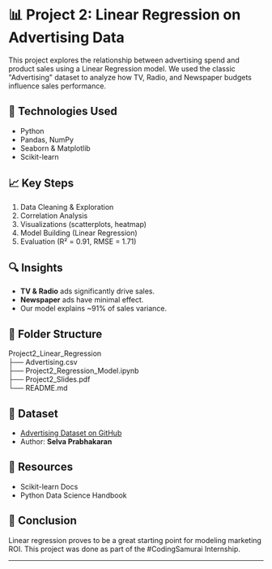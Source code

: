 # 📊 Project 2: Linear Regression on Advertising Data

This project explores the relationship between advertising spend and product sales using a Linear Regression model. We used the classic "Advertising" dataset to analyze how TV, Radio, and Newspaper budgets influence sales performance.

## 🔧 Technologies Used
- Python
- Pandas, NumPy
- Seaborn & Matplotlib
- Scikit-learn

## 📈 Key Steps
1. Data Cleaning & Exploration
2. Correlation Analysis
3. Visualizations (scatterplots, heatmap)
4. Model Building (Linear Regression)
5. Evaluation (R² = 0.91, RMSE = 1.71)

## 🔍 Insights
- **TV & Radio** ads significantly drive sales.
- **Newspaper** ads have minimal effect.
- Our model explains ~91% of sales variance.

## 📁 Folder Structure

Project2_Linear_Regression  
├── Advertising.csv  
├── Project2_Regression_Model.ipynb  
├── Project2_Slides.pdf  
└── README.md  


## 📝 Dataset
- [Advertising Dataset on GitHub](https://github.com/selva86/datasets/blob/master/Advertising.csv)
- Author: **Selva Prabhakaran**

## 📎 Resources
- Scikit-learn Docs
- Python Data Science Handbook

## 📌 Conclusion
Linear regression proves to be a great starting point for modeling marketing ROI. This project was done as part of the #CodingSamurai Internship.

---

